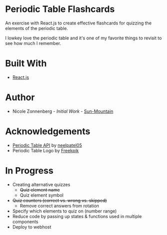 # Periodic Table Flashcards
An exercise with React.js to create effective flashcards for quizzing the elements of the periodic table.

I lowkey love the periodic table and it's one of my favorite things to revisit to see how much I remember. 

# Built With
* [React.js](https://reactjs.org/)

# Author
* Nicole Zonnenberg - _Initial Work_ - [Sun-Mountain](https://github.com/Sun-Mountain)

# Acknowledgements
* [Periodic Table API](https://github.com/neelpatel05/periodic-table-api) by [neelpatel05](https://github.com/neelpatel05)
* Periodic Table Logo by [Freekpik](https://www.freepik.com/)

# In Progress
* Creating alternative quizzes
    * ~~Quiz element name~~
    * Quiz element symbol
* ~~Quiz counters (correct vs. wrong vs. skipped)~~
    * Remove correct answers from rotation
* Specify which elements to quiz on (number range)
* Reduce code by passing up states & functions used in multiple components
* Deploy to webhost
